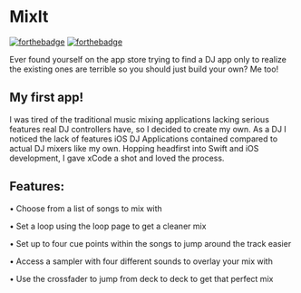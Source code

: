 # MixIt
[![forthebadge](http://forthebadge.com/images/badges/made-with-swift.svg)](http://forthebadge.com)	[![forthebadge](http://forthebadge.com/images/badges/built-with-love.svg)](http://forthebadge.com)

Ever found yourself on the app store trying to find a DJ app only to realize the existing ones are terrible so you 
should just build your own? Me too! 

## My first app!
I was tired of the traditional music mixing applications lacking serious features real DJ controllers have, so I decided to 
create my own. As a DJ I noticed the lack of features iOS DJ Applications contained compared to actual DJ mixers like my own. 
Hopping headfirst into Swift and iOS development, I gave xCode a shot and loved the process. 

## Features:
• Choose from a list of songs to mix with

• Set a loop using the loop page to get a cleaner mix

• Set up to four cue points within the songs to jump around the track easier

• Access a sampler with four different sounds to overlay your mix with

• Use the crossfader to jump from deck to deck to get that perfect mix



